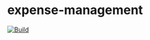 # expense-management
[![Build](https://github.com/codesnaper/expense/actions/workflows/build.yml/badge.svg?branch=main)](https://github.com/codesnaper/expense/actions/workflows/build.yml)


